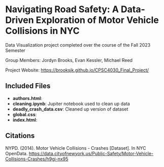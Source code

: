 # Navigating Road Safety: A Data-Driven Exploration of Motor Vehicle Collisions in NYC
Data Visualization project completed over the course of the Fall 2023 Semester

Group Members: Jordyn Brooks, Evan Kessler, Michael Reed

Project Website: <https://brooksjk.github.io/CPSC4030_Final_Project/>

## Included Files
- **authors.html**:
- **cleaning.ipynb**: Jupiter notebook used to clean up data
- **deadly_crash_data.csv**: Cleaned up version of dataset
- **global.css**:
- **index.html**: 

## Citations
NYPD. (2014). Motor Vehicle Collisions - Crashes [Dataset]. In NYC OpenData. <https://data.cityofnewyork.us/Public-Safety/Motor-Vehicle-Collisions-Crashes/h9gi-nx95>
